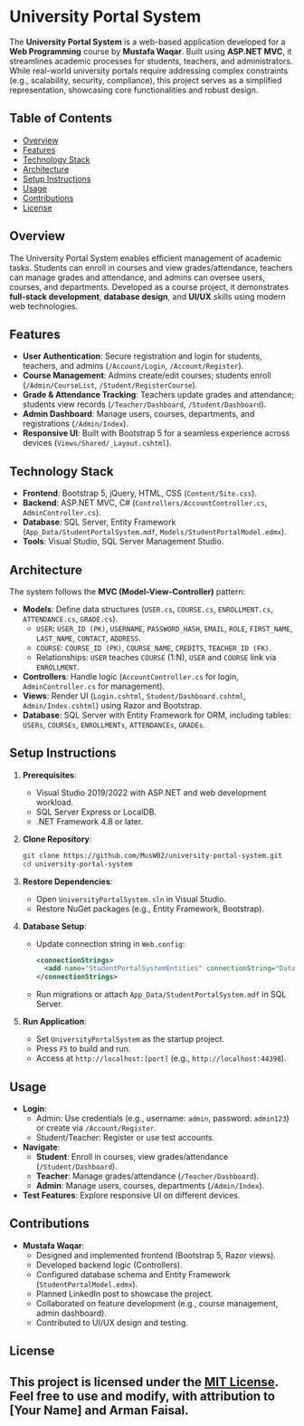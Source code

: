 # University Portal System

The **University Portal System** is a web-based application developed for a **Web Programming** course by **Mustafa Waqar**. 
Built using **ASP.NET MVC**, it streamlines academic processes for students, teachers, and administrators. 
While real-world university portals require addressing complex constraints (e.g., scalability, security, compliance), this project serves as a simplified representation, showcasing core functionalities and robust design.

## Table of Contents
- [Overview](#overview)
- [Features](#features)
- [Technology Stack](#technology-stack)
- [Architecture](#architecture)
- [Setup Instructions](#setup-instructions)
- [Usage](#usage)
- [Contributions](#contributions)
- [License](#license)

## Overview
The University Portal System enables efficient management of academic tasks. Students can enroll in courses and view grades/attendance, teachers can manage grades and attendance, and admins can oversee users, courses, and departments. Developed as a course project, it demonstrates **full-stack development**, **database design**, and **UI/UX** skills using modern web technologies.

## Features
- **User Authentication**: Secure registration and login for students, teachers, and admins (`/Account/Login`, `/Account/Register`).
- **Course Management**: Admins create/edit courses; students enroll (`/Admin/CourseList`, `/Student/RegisterCourse`).
- **Grade & Attendance Tracking**: Teachers update grades and attendance; students view records (`/Teacher/Dashboard`, `/Student/Dashboard`).
- **Admin Dashboard**: Manage users, courses, departments, and registrations (`/Admin/Index`).
- **Responsive UI**: Built with Bootstrap 5 for a seamless experience across devices (`Views/Shared/_Layout.cshtml`).

## Technology Stack
- **Frontend**: Bootstrap 5, jQuery, HTML, CSS (`Content/Site.css`).
- **Backend**: ASP.NET MVC, C# (`Controllers/AccountController.cs`, `AdminController.cs`).
- **Database**: SQL Server, Entity Framework (`App_Data/StudentPortalSystem.mdf`, `Models/StudentPortalModel.edmx`).
- **Tools**: Visual Studio, SQL Server Management Studio.

## Architecture
The system follows the **MVC (Model-View-Controller)** pattern:
- **Models**: Define data structures (`USER.cs`, `COURSE.cs`, `ENROLLMENT.cs`, `ATTENDANCE.cs`, `GRADE.cs`).
  - `USER`: `USER_ID (PK)`, `USERNAME`, `PASSWORD_HASH`, `EMAIL`, `ROLE`, `FIRST_NAME`, `LAST_NAME`, `CONTACT`, `ADDRESS`.
  - `COURSE`: `COURSE_ID (PK)`, `COURSE_NAME`, `CREDITS`, `TEACHER_ID (FK)`.
  - Relationships: `USER` teaches `COURSE` (1:N), `USER` and `COURSE` link via `ENROLLMENT`.
- **Controllers**: Handle logic (`AccountController.cs` for login, `AdminController.cs` for management).
- **Views**: Render UI (`Login.cshtml`, `Student/Dashboard.cshtml`, `Admin/Index.cshtml`) using Razor and Bootstrap.
- **Database**: SQL Server with Entity Framework for ORM, including tables: `USERs`, `COURSEs`, `ENROLLMENTs`, `ATTENDANCEs`, `GRADEs`.

## Setup Instructions
1. **Prerequisites**:
   - Visual Studio 2019/2022 with ASP.NET and web development workload.
   - SQL Server Express or LocalDB.
   - .NET Framework 4.8 or later.

2. **Clone Repository**:
   ```bash
   git clone https://github.com/MusW02/university-portal-system.git
   cd university-portal-system
   ```

3. **Restore Dependencies**:
   - Open `UniversityPortalSystem.sln` in Visual Studio.
   - Restore NuGet packages (e.g., Entity Framework, Bootstrap).

4. **Database Setup**:
   - Update connection string in `Web.config`:
     ```xml
     <connectionStrings>
       <add name="StudentPortalSystemEntities" connectionString="Data Source=(LocalDB)\MSSQLLocalDB;AttachDbFilename=|DataDirectory|\StudentPortalSystem.mdf;Integrated Security=True" providerName="System.Data.SqlClient" />
     </connectionStrings>
     ```
   - Run migrations or attach `App_Data/StudentPortalSystem.mdf` in SQL Server.

5. **Run Application**:
   - Set `UniversityPortalSystem` as the startup project.
   - Press `F5` to build and run.
   - Access at `http://localhost:[port]` (e.g., `http://localhost:44398`).

## Usage
- **Login**:
  - Admin: Use credentials (e.g., username: `admin`, password: `admin123`) or create via `/Account/Register`.
  - Student/Teacher: Register or use test accounts.
- **Navigate**:
  - **Student**: Enroll in courses, view grades/attendance (`/Student/Dashboard`).
  - **Teacher**: Manage grades/attendance (`/Teacher/Dashboard`).
  - **Admin**: Manage users, courses, departments (`/Admin/Index`).
- **Test Features**: Explore responsive UI on different devices.

## Contributions
- **Mustafa Waqar**:
  - Designed and implemented frontend (Bootstrap 5, Razor views).
  - Developed backend logic (Controllers).
  - Configured database schema and Entity Framework (`StudentPortalModel.edmx`).
  - Planned LinkedIn post to showcase the project.
  - Collaborated on feature development (e.g., course management, admin dashboard).
  - Contributed to UI/UX design and testing.

## License
This project is licensed under the [MIT License](LICENSE). Feel free to use and modify, with attribution to [Your Name] and Arman Faisal.
---

